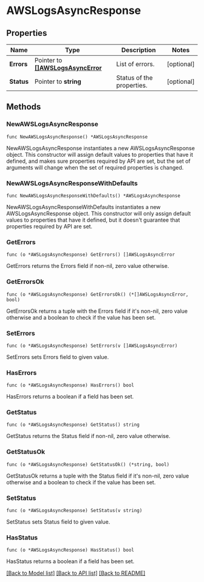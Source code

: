 # AWSLogsAsyncResponse

## Properties

| Name       | Type                                                       | Description               | Notes      |
| ---------- | ---------------------------------------------------------- | ------------------------- | ---------- |
| **Errors** | Pointer to [**[]AWSLogsAsyncError**](AWSLogsAsyncError.md) | List of errors.           | [optional] |
| **Status** | Pointer to **string**                                      | Status of the properties. | [optional] |

## Methods

### NewAWSLogsAsyncResponse

`func NewAWSLogsAsyncResponse() *AWSLogsAsyncResponse`

NewAWSLogsAsyncResponse instantiates a new AWSLogsAsyncResponse object.
This constructor will assign default values to properties that have it defined,
and makes sure properties required by API are set, but the set of arguments
will change when the set of required properties is changed.

### NewAWSLogsAsyncResponseWithDefaults

`func NewAWSLogsAsyncResponseWithDefaults() *AWSLogsAsyncResponse`

NewAWSLogsAsyncResponseWithDefaults instantiates a new AWSLogsAsyncResponse object.
This constructor will only assign default values to properties that have it defined,
but it doesn't guarantee that properties required by API are set.

### GetErrors

`func (o *AWSLogsAsyncResponse) GetErrors() []AWSLogsAsyncError`

GetErrors returns the Errors field if non-nil, zero value otherwise.

### GetErrorsOk

`func (o *AWSLogsAsyncResponse) GetErrorsOk() (*[]AWSLogsAsyncError, bool)`

GetErrorsOk returns a tuple with the Errors field if it's non-nil, zero value otherwise
and a boolean to check if the value has been set.

### SetErrors

`func (o *AWSLogsAsyncResponse) SetErrors(v []AWSLogsAsyncError)`

SetErrors sets Errors field to given value.

### HasErrors

`func (o *AWSLogsAsyncResponse) HasErrors() bool`

HasErrors returns a boolean if a field has been set.

### GetStatus

`func (o *AWSLogsAsyncResponse) GetStatus() string`

GetStatus returns the Status field if non-nil, zero value otherwise.

### GetStatusOk

`func (o *AWSLogsAsyncResponse) GetStatusOk() (*string, bool)`

GetStatusOk returns a tuple with the Status field if it's non-nil, zero value otherwise
and a boolean to check if the value has been set.

### SetStatus

`func (o *AWSLogsAsyncResponse) SetStatus(v string)`

SetStatus sets Status field to given value.

### HasStatus

`func (o *AWSLogsAsyncResponse) HasStatus() bool`

HasStatus returns a boolean if a field has been set.

[[Back to Model list]](../README.md#documentation-for-models) [[Back to API list]](../README.md#documentation-for-api-endpoints) [[Back to README]](../README.md)
